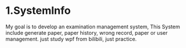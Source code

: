 # 1.SystemInfo
My goal is to develop an examination management system, This System include generate paper, paper history, wrong record, paper or user management.
just study wpf from bilibili, just practice.
